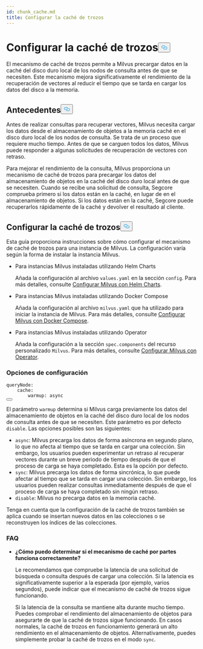 ```yaml
---
id: chunk_cache.md
title: Configurar la caché de trozos
---
```

<h1 id="Configure-Chunk-Cache" class="common-anchor-header">Configurar la caché de trozos<button data-href="#Configure-Chunk-Cache" class="anchor-icon" translate="no">
      <svg translate="no"
        aria-hidden="true"
        focusable="false"
        height="20"
        version="1.1"
        viewBox="0 0 16 16"
        width="16"
      >
        <path
          fill="#0092E4"
          fill-rule="evenodd"
          d="M4 9h1v1H4c-1.5 0-3-1.69-3-3.5S2.55 3 4 3h4c1.45 0 3 1.69 3 3.5 0 1.41-.91 2.72-2 3.25V8.59c.58-.45 1-1.27 1-2.09C10 5.22 8.98 4 8 4H4c-.98 0-2 1.22-2 2.5S3 9 4 9zm9-3h-1v1h1c1 0 2 1.22 2 2.5S13.98 12 13 12H9c-.98 0-2-1.22-2-2.5 0-.83.42-1.64 1-2.09V6.25c-1.09.53-2 1.84-2 3.25C6 11.31 7.55 13 9 13h4c1.45 0 3-1.69 3-3.5S14.5 6 13 6z"
        ></path>
      </svg>
    </button></h1><p>El mecanismo de caché de trozos permite a Milvus precargar datos en la caché del disco duro local de los nodos de consulta antes de que se necesiten. Este mecanismo mejora significativamente el rendimiento de la recuperación de vectores al reducir el tiempo que se tarda en cargar los datos del disco a la memoria.</p>
<h2 id="Background" class="common-anchor-header">Antecedentes<button data-href="#Background" class="anchor-icon" translate="no">
      <svg translate="no"
        aria-hidden="true"
        focusable="false"
        height="20"
        version="1.1"
        viewBox="0 0 16 16"
        width="16"
      >
        <path
          fill="#0092E4"
          fill-rule="evenodd"
          d="M4 9h1v1H4c-1.5 0-3-1.69-3-3.5S2.55 3 4 3h4c1.45 0 3 1.69 3 3.5 0 1.41-.91 2.72-2 3.25V8.59c.58-.45 1-1.27 1-2.09C10 5.22 8.98 4 8 4H4c-.98 0-2 1.22-2 2.5S3 9 4 9zm9-3h-1v1h1c1 0 2 1.22 2 2.5S13.98 12 13 12H9c-.98 0-2-1.22-2-2.5 0-.83.42-1.64 1-2.09V6.25c-1.09.53-2 1.84-2 3.25C6 11.31 7.55 13 9 13h4c1.45 0 3-1.69 3-3.5S14.5 6 13 6z"
        ></path>
      </svg>
    </button></h2><p>Antes de realizar consultas para recuperar vectores, Milvus necesita cargar los datos desde el almacenamiento de objetos a la memoria caché en el disco duro local de los nodos de consulta. Se trata de un proceso que requiere mucho tiempo. Antes de que se carguen todos los datos, Milvus puede responder a algunas solicitudes de recuperación de vectores con retraso.</p>
<p>Para mejorar el rendimiento de la consulta, Milvus proporciona un mecanismo de caché de trozos para precargar los datos del almacenamiento de objetos en la caché del disco duro local antes de que se necesiten. Cuando se recibe una solicitud de consulta, Segcore comprueba primero si los datos están en la caché, en lugar de en el almacenamiento de objetos. Si los datos están en la caché, Segcore puede recuperarlos rápidamente de la caché y devolver el resultado al cliente.</p>
<h2 id="Configure-Chunk-Cache" class="common-anchor-header">Configurar la caché de trozos<button data-href="#Configure-Chunk-Cache" class="anchor-icon" translate="no">
      <svg translate="no"
        aria-hidden="true"
        focusable="false"
        height="20"
        version="1.1"
        viewBox="0 0 16 16"
        width="16"
      >
        <path
          fill="#0092E4"
          fill-rule="evenodd"
          d="M4 9h1v1H4c-1.5 0-3-1.69-3-3.5S2.55 3 4 3h4c1.45 0 3 1.69 3 3.5 0 1.41-.91 2.72-2 3.25V8.59c.58-.45 1-1.27 1-2.09C10 5.22 8.98 4 8 4H4c-.98 0-2 1.22-2 2.5S3 9 4 9zm9-3h-1v1h1c1 0 2 1.22 2 2.5S13.98 12 13 12H9c-.98 0-2-1.22-2-2.5 0-.83.42-1.64 1-2.09V6.25c-1.09.53-2 1.84-2 3.25C6 11.31 7.55 13 9 13h4c1.45 0 3-1.69 3-3.5S14.5 6 13 6z"
        ></path>
      </svg>
    </button></h2><p>Esta guía proporciona instrucciones sobre cómo configurar el mecanismo de caché de trozos para una instancia de Milvus. La configuración varía según la forma de instalar la instancia Milvus.</p>
<ul>
<li><p>Para instancias Milvus instaladas utilizando Helm Charts</p>
<p>Añada la configuración al archivo <code translate="no">values.yaml</code> en la sección <code translate="no">config</code>. Para más detalles, consulte <a href="/docs/es/configure-helm.md">Configurar Milvus con Helm Charts</a>.</p></li>
<li><p>Para instancias Milvus instaladas utilizando Docker Compose</p>
<p>Añada la configuración al archivo <code translate="no">milvus.yaml</code> que ha utilizado para iniciar la instancia de Milvus. Para más detalles, consulte <a href="/docs/es/configure-docker.md">Configurar Milvus con Docker Compose</a>.</p></li>
<li><p>Para instancias Milvus instaladas utilizando Operator</p>
<p>Añada la configuración a la sección <code translate="no">spec.components</code> del recurso personalizado <code translate="no">Milvus</code>. Para más detalles, consulte <a href="/docs/es/configure_operator.md">Configurar Milvus con Operator</a>.</p></li>
</ul>
<h3 id="Configuration-options" class="common-anchor-header">Opciones de configuración</h3><pre><code translate="no" class="language-yaml"><span class="hljs-attr">queryNode</span>:
    <span class="hljs-attr">cache</span>:
        <span class="hljs-attr">warmup</span>: <span class="hljs-keyword">async</span>
<button class="copy-code-btn"></button></code></pre>
<p>El parámetro <code translate="no">warmup</code> determina si Milvus carga previamente los datos del almacenamiento de objetos en la caché del disco duro local de los nodos de consulta antes de que se necesiten. Este parámetro es por defecto <code translate="no">disable</code>. Las opciones posibles son las siguientes:</p>
<ul>
<li><code translate="no">async</code>: Milvus precarga los datos de forma asíncrona en segundo plano, lo que no afecta al tiempo que se tarda en cargar una colección. Sin embargo, los usuarios pueden experimentar un retraso al recuperar vectores durante un breve periodo de tiempo después de que el proceso de carga se haya completado.  Esta es la opción por defecto.</li>
<li><code translate="no">sync</code>: Milvus precarga los datos de forma sincrónica, lo que puede afectar al tiempo que se tarda en cargar una colección. Sin embargo, los usuarios pueden realizar consultas inmediatamente después de que el proceso de carga se haya completado sin ningún retraso.</li>
<li><code translate="no">disable</code>: Milvus no precarga datos en la memoria caché.</li>
</ul>
<p>Tenga en cuenta que la configuración de la caché de trozos también se aplica cuando se insertan nuevos datos en las colecciones o se reconstruyen los índices de las colecciones.</p>
<h3 id="FAQ" class="common-anchor-header">FAQ</h3><ul>
<li><p><strong>¿Cómo puedo determinar si el mecanismo de caché por partes funciona correctamente?</strong></p>
<p>Le recomendamos que compruebe la latencia de una solicitud de búsqueda o consulta después de cargar una colección. Si la latencia es significativamente superior a la esperada (por ejemplo, varios segundos), puede indicar que el mecanismo de caché de trozos sigue funcionando.</p>
<p>Si la latencia de la consulta se mantiene alta durante mucho tiempo. Puedes comprobar el rendimiento del almacenamiento de objetos para asegurarte de que la caché de trozos sigue funcionando. En casos normales, la caché de trozos en funcionamiento generará un alto rendimiento en el almacenamiento de objetos. Alternativamente, puedes simplemente probar la caché de trozos en el modo <code translate="no">sync</code>.</p></li>
</ul>
